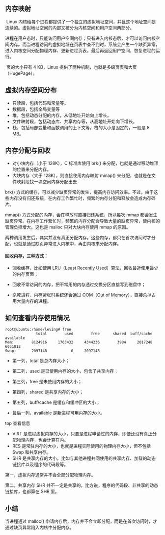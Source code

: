 ## 内存映射

​		Linux 内核给每个进程都提供了一个独立的虚拟地址空间，并且这个地址空间是连续的。虚拟地址空间的内部又被分为内核空间和用户空间两部分。

​		进程在用户态时，只能访问用户空间内存；只有进入内核态后，才可以访问内核空间内存。而当进程访问的虚拟地址在页表中查不到时，系统会产生一个缺页异常，进入内核空间分配物理内存、更新进程页表，最后再返回用户空间，恢复进程的运行。

​		页的大小只有 4 KB，Linux 提供了两种机制，也就是多级页表和大页（HugePage）。

## 虚拟内存空间分布

+ 只读段，包括代码和常量等。
+ 数据段，包括全局变量等
+ 堆，包括动态分配的内存，从低地址开始向上增长。
+ 文件映射段，包括动态库、共享内存等，从高地址开始向下增长。
+ 栈，包括局部变量和函数调用的上下文等。栈的大小是固定的，一般是 8 MB。

## 内存分配与回收

+ 对小块内存（小于 128K），C 标准库使用 brk() 来分配，也就是通过移动堆顶的位置来分配内存。
+ 大块内存（大于 128K），则直接使用内存映射 mmap() 来分配，也就是在文件映射段找一块空闲内存分配出去

brk() 方式的缓存，可以减少缺页异常的发生，提高内存访问效率。不过，由于这些内存没有归还系统，在内存工作繁忙时，频繁的内存分配和释放会造成内存碎片。

mmap() 方式分配的内存，会在释放时直接归还系统，所以每次 mmap 都会发生缺页异常。在内存工作繁忙时，频繁的内存分配会导致大量的缺页异常，使内核的管理负担增大。这也是 malloc 只对大块内存使用 mmap  的原因。

两种调用发生后，其实并没有真正分配内存。这些内存，都只在首次访问时才分配，也就是通过缺页异常进入内核中，再由内核来分配内存。

#### 回收内存，三种方式：

+ 回收缓存，比如使用 LRU（Least Recently Used）算法，回收最近使用最少的内存页面；

+ 回收不常访问的内存，把不常用的内存通过交换分区直接写到磁盘中；
+ 杀死进程，内存紧张时系统还会通过 OOM（Out of Memory），直接杀掉占用大量内存的进程。

## 如何查看内存使用情况

```
root@ubuntu:/home/leving# free
              total        used        free      shared  buff/cache   available
Mem:        8124916     1763432     4344236        3984     2017248     6051812
Swap:       2097148           0     2097148
```

+ 第一列，total 是总内存大小；

+ 第二列，used 是已使用内存的大小，包含了共享内存；
+ 第三列，free 是未使用内存的大小；
+ 第四列，shared 是共享内存的大小；
+ 第五列，buff/cache 是缓存和缓冲区的大小；
+ 最后一列，available 是新进程可用内存的大小。

top 查看信息

+ VIRT 是进程虚拟内存的大小，只要是进程申请过的内存，即便还没有真正分配物理内存，也会计算在内。
+ RES 是常驻内存的大小，也就是进程实际使用的物理内存大小，但不包括 Swap 和共享内存。
+ SHR 是共享内存的大小，比如与其他进程共同使用的共享内存、加载的动态链接库以及程序的代码段等。

第一，虚拟内存通常并不会全部分配物理内存。

第二，共享内存 SHR 并不一定是共享的，比方说，程序的代码段、非共享的动态链接库，也都算在 SHR 里。

## 小结

当进程通过 malloc() 申请内存后，内存并不会立即分配，而是在首次访问时，才通过缺页异常陷入内核中分配内存。